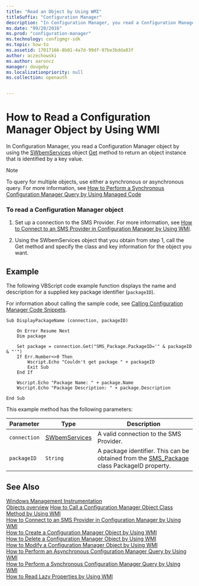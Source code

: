 ```yaml
---
title: "Read an Object by Using WMI"
titleSuffix: "Configuration Manager"
description: "In Configuration Manager, you read a Configuration Manager object by using the SWbemServices object Get method to return an object instance that is identified by a key value."
ms.date: "09/20/2016"
ms.prod: "configuration-manager"
ms.technology: configmgr-sdk
ms.topic: how-to
ms.assetid: 17017166-8b01-4a7d-99df-97be3bdda83f
author: aczechowski
ms.author: aaroncz
manager: dougeby
ms.localizationpriority: null
ms.collection: openauth


---
```

# How to Read a Configuration Manager Object by Using WMI
In Configuration Manager, you read a Configuration Manager object by using the [SWbemServices](/windows/win32/wmisdk/swbemservices) object [Get](/windows/win32/wmisdk/swbemservices-get) method to return an object instance that is identified by a key value.  

> [!NOTE]
>  To query for multiple objects, use either a synchronous or asynchronous query. For more information, see [How to Perform a Synchronous Configuration Manager Query by Using Managed Code](../../../develop/core/understand/how-to-perform-a-synchronous-configuration-manager-query-by-using-managed-code.md)  

### To read a Configuration Manager object  

1.  Set up a connection to the SMS Provider. For more information, see [How to Connect to an SMS Provider in Configuration Manager by Using WMI](../../../develop/core/understand/how-to-connect-to-an-sms-provider-in-configuration-manager-by-using-wmi.md).  

2.  Using the SWbemServices object that you obtain from step 1, call the Get method and specify the class and key information for the object you want.  

## Example  
 The following VBScript code example function displays the name and description for a supplied key package identifier (`packageID`).  

 For information about calling the sample code, see [Calling Configuration Manager Code Snippets](../../../develop/core/understand/calling-code-snippets.md).  

```vbs  
Sub DisplayPackageName (connection, packageID)  

    On Error Resume Next   
    Dim package  

    Set package = connection.Get("SMS_Package.PackageID='" & packageID & "'")  
    If Err.Number<>0 Then  
        Wscript.Echo "Couldn't get package " + packageID  
        Exit Sub  
    End If  

    Wscript.Echo "Package Name: " + package.Name  
    Wscript.Echo "Package Description: " + package.Description  

End Sub  
```  

 This example method has the following parameters:  

|Parameter|Type|Description|  
|---------------|----------|-----------------|  
|`connection`|[SWbemServices](/windows/win32/wmisdk/swbemservices)|A valid connection to the SMS Provider.|  
|`packageID`|`String`|A package identifier. This can be obtained from the [SMS_Package](../../../develop/reference/core/servers/configure/sms_package-server-wmi-class.md) class PackageID property.|  

## See Also  
 [Windows Management Instrumentation](/windows/win32/wmisdk/wmi-start-page)   
 [Objects overview](configuration-manager-objects-overview.md)
 [How to Call a Configuration Manager Object Class Method by Using WMI](../../../develop/core/understand/how-to-call-a-configuration-manager-object-class-method-by-using-wmi.md)   
 [How to Connect to an SMS Provider in Configuration Manager by Using WMI](../../../develop/core/understand/how-to-connect-to-an-sms-provider-in-configuration-manager-by-using-wmi.md)   
 [How to Create a Configuration Manager Object by Using WMI](../../../develop/core/understand/how-to-create-a-configuration-manager-object-by-using-wmi.md)   
 [How to Delete a Configuration Manager Object by Using WMI](../../../develop/core/understand/how-to-delete-a-configuration-manager-object-by-using-wmi.md)   
 [How to Modify a Configuration Manager Object by Using WMI](../../../develop/core/understand/how-to-modify-a-configuration-manager-object-by-using-wmi.md)   
 [How to Perform an Asynchronous Configuration Manager Query by Using WMI](../../../develop/core/understand/how-to-perform-an-asynchronous-configuration-manager-query-by-using-wmi.md)   
 [How to Perform a Synchronous Configuration Manager Query by Using WMI](../../../develop/core/understand/how-to-perform-a-synchronous-configuration-manager-query-by-using-wmi.md)   
 [How to Read Lazy Properties by Using WMI](../../../develop/core/understand/how-to-read-lazy-properties-by-using-wmi.md)
